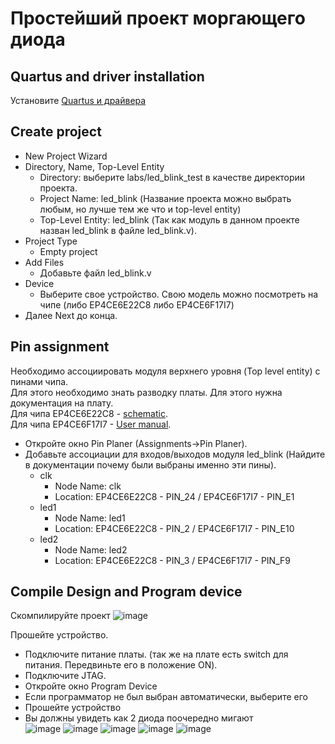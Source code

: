 # Простейший проект моргающего диода

## Quartus and driver installation

Установите [Quartus и драйвера](https://github.com/BusseAA/FPGA_introduction_course/wiki/Quartus-and-USB-Blaster)

## Create project

* New Project Wizard
* Directory, Name, Top-Level Entity
    * Directory: выберите labs/led_blink_test в качестве директории проекта.
    * Project Name: led_blink (Название проекта можно выбрать любым, но лучше тем же что и top-level entity)
    * Top-Level Entity: led_blink (Так как модуль в данном проекте назван led_blink в файле led_blink.v).
*  Project Type
    *  Empty project
*  Add Files
    *  Добавьте файл led_blink.v
*  Device
    *  Выберите свое устройство. Свою модель можно посмотреть на чипе (либо EP4CE6E22C8 либо EP4CE6F17I7)
*  Далее Next до конца.

## Pin assignment
Необходимо ассоциировать модуля верхнего уровня (Top level entity) с пинами чипа.  
Для этого необходимо знать разводку платы. Для этого нужна документация на плату.  
Для чипа EP4CE6E22C8 - [schematic](https://github.com/BusseAA/FPGA_introduction_course/blob/main/docs/schematic_v200.pdf).  
Для чипа EP4CE6F17I7 - [User manual](https://github.com/BusseAA/FPGA_introduction_course/blob/main/docs/AX301_English_ug_V1.0.pdf).  
* Откройте окно Pin Planer (Assignments->Pin Planer).
* Добавьте ассоциации для входов/выходов модуля led_blink (Найдите в документации почему были выбраны именно эти пины).
  * clk
    * Node Name: clk
    * Location: EP4CE6E22C8 - PIN_24 / EP4CE6F17I7 - PIN_E1
  * led1
    * Node Name: led1
    * Location: EP4CE6E22C8 - PIN_2 / EP4CE6F17I7 - PIN_E10
  * led2
    * Node Name: led2
    * Location: EP4CE6E22C8 - PIN_3 / EP4CE6F17I7 - PIN_F9

## Compile Design and Program device
Скомпилируйте проект
![image](https://github.com/user-attachments/assets/682f964f-9435-4fac-8aab-41c848633cee)

Прошейте устройство.
* Подключите питание платы. (так же на плате есть switch для питания. Передвиньте его в положение ON).
* Подключите JTAG.
* Откройте окно Program Device
* Если программатор не был выбран автоматически, выберите его
* Прошейте устройство
* Вы должны увидеть как 2 диода поочередно мигают  
![image](https://github.com/user-attachments/assets/7a9fc0ce-80a5-4c25-a408-0add8e10fd51)
![image](https://github.com/user-attachments/assets/0edfd76c-50b0-4e0b-ac60-8d9e9cd60f0e)
![image](https://github.com/user-attachments/assets/2d8497dd-3e92-43ca-bc6c-3d80f254a73b)
![image](https://github.com/user-attachments/assets/3a958238-9991-4790-8b7d-f2aa85d5907c)
![image](https://github.com/user-attachments/assets/a0df6264-ce63-4b35-9fbd-bd0e116a36b8)




